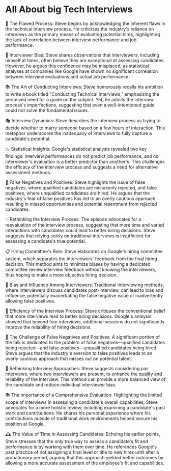 # All About big Tech Interviews

🔄 The Flawed Process: Steve begins by acknowledging the inherent flaws in the
technical interview process. He criticizes the industry's reliance on
interviews as the primary means of evaluating potential hires, highlighting the
lack of correlation between interview performance and job performance.

🤔 Interviewer Bias: Steve shares observations that interviewers, including
himself at times, often believe they are exceptional at assessing candidates.
However, he argues this confidence may be misplaced, as statistical analyses at
companies like Google have shown no significant correlation between interview
evaluations and actual job performance.

📚 The Art of Conducting Interviews: Steve humorously recalls his ambition to
write a book titled "Conducting Technical Interviews," emphasizing the
perceived need for a guide on the subject. Yet, he admits the interview
process's imperfections, suggesting that even a well-intentioned guide could
not solve the fundamental issues.

🎭 Interview Dynamics: Steve describes the interview process as trying to
decide whether to marry someone based on a few hours of interaction. This
metaphor underscores the inadequacy of interviews to fully capture a
candidate's potential.

📉 Statistical Insights: Google's statistical analysis revealed two key
findings: interview performances do not predict job performance, and no
interviewer's evaluation is a better predictor than another's. This challenges
the efficacy of the interview process and suggests a need for alternative
assessment methods.

🚫 False Negatives and Positives: Steve highlights the issue of false
negatives, where qualified candidates are mistakenly rejected, and false
positives, where unqualified candidates are hired. He argues that the
industry's fear of false positives has led to an overly cautious approach,
resulting in missed opportunities and potential resentment from rejected
candidates.

💡 Rethinking the Interview Process: The episode advocates for a reevaluation
of the interview process, suggesting that more time and varied interactions
with candidates could lead to better hiring decisions. Steve suggests that
relying solely on traditional interviews is insufficient for assessing a
candidate's true potential.

📋 Hiring Committee's Role: Steve elaborates on Google's hiring committee
system, which separates the interviewers' feedback from the final hiring
decision. This method aims to minimize biases by having a dedicated committee
review interview feedback without knowing the interviewers, thus hoping to make
a more objective hiring decision.

🔄 Bias and Influence Among Interviewers: Traditional interviewing methods,
where interviewers discuss candidates post-interview, can lead to bias and
influence, potentially exacerbating the false negative issue or inadvertently
allowing false positives.

🎯 Efficiency of the Interview Process: Steve critiques the conventional belief
that more interviews lead to better hiring decisions. Google's analysis showed
that beyond four interviews, additional sessions do not significantly improve
the reliability of hiring decisions.

🚫 The Challenge of False Negatives and Positives: A significant portion of the
talk is dedicated to the problem of false negatives—qualified candidates being
rejected—and false positives—unqualified candidates being hired. Steve argues
that the industry's aversion to false positives leads to an overly cautious
approach that misses out on potential talent.

🔄 Rethinking Interview Approaches: Steve suggests considering pair interviews,
where two interviewers are present, to enhance the quality and reliability of
the interview. This method can provide a more balanced view of the candidate
and reduce individual interviewer bias.

📚 The Importance of a Comprehensive Evaluation: Highlighting the limited scope
of interviews in assessing a candidate's overall capabilities, Steve advocates
for a more holistic review, including examining a candidate's past work and
contributions. He shares his personal experience where his contributions
outside of traditional work environments helped secure his position at Google.

🕰 The Value of Time in Assessing Candidates: Echoing his earlier points, Steve
stresses that the only true way to assess a candidate's fit and performance is
by working with them over time. He references Google's past practice of not
assigning a final level or title to new hires until after a probationary
period, arguing that this approach yielded better outcomes by allowing a more
accurate assessment of the employee's fit and capabilities.
